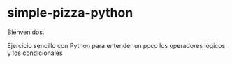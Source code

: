 ﻿# simple-pizza-python
 
 Bienvenidos. 
 
 Ejercicio sencillo con Python para entender un poco los operadores lógicos y los condicionales
